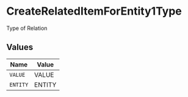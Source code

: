 # CreateRelatedItemForEntity1Type

Type of Relation


## Values

| Name     | Value    |
| -------- | -------- |
| `VALUE`  | VALUE    |
| `ENTITY` | ENTITY   |